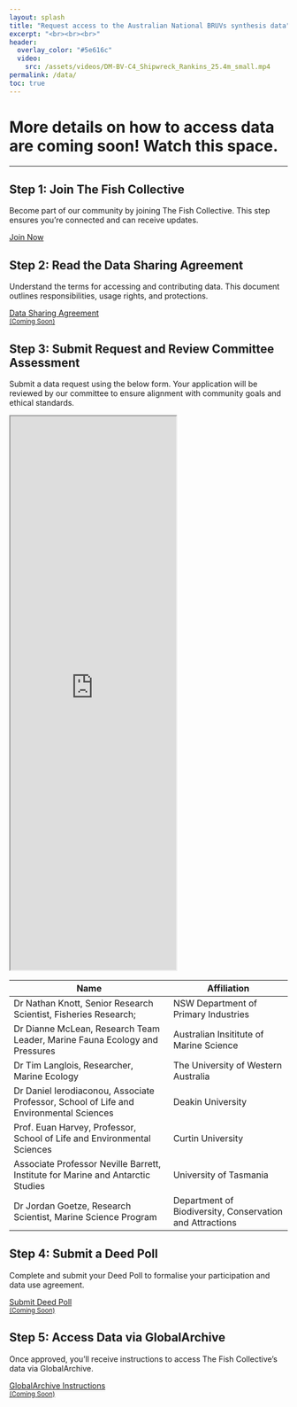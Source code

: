 ```yaml
---
layout: splash
title: "Request access to the Australian National BRUVs synthesis data"
excerpt: "<br><br><br>"
header:
  overlay_color: "#5e616c"
  video:
    src: /assets/videos/DM-BV-C4_Shipwreck_Rankins_25.4m_small.mp4
permalink: /data/
toc: true
---
```


# More details on how to access data are coming soon! Watch this space.
---

<div class="steps-container">
  <!-- Step 1 -->
  <div class="step">
    <h2>Step 1: Join The Fish Collective</h2>
    <p>Become part of our community by joining The Fish Collective. This step ensures you’re connected and can receive updates.</p>
    <a href="/join" class="action-button">Join Now</a>
  </div>

  <!-- Step 2 -->
  <div class="step">
    <h2>Step 2: Read the Data Sharing Agreement</h2>
    <p>Understand the terms for accessing and contributing data. This document outlines responsibilities, usage rights, and protections.</p>
    <a href="#" class="action-button disabled">Data Sharing Agreement<br><small>(Coming Soon)</small></a>
  </div>
  
  <!-- Step 3 -->
<div class="step full-width">
    <h2>Step 3: Submit Request and Review Committee Assessment</h2>
    <p>Submit a data request using the below form. Your application will be reviewed by our committee to ensure alignment with community goals and ethical standards.</p>
    <p><iframe 
      src="https://docs.google.com/forms/d/e/1FAIpQLScsg-Mqx3cgLupidf1w_HLFmaYF50rTSbH9ODx3qznplYH-9Q/viewform?embedded=true" 
      height="1000" 
      marginheight="0" 
      marginwidth="0">
    </iframe></p>
    <table class="committee-table">
      <thead>
        <tr>
          <th>Name</th>
          <th>Affiliation</th>
        </tr>
      </thead>
      <tbody>
        <tr>
          <td>Dr Nathan Knott, Senior Research Scientist, Fisheries Research;</td>
          <td>NSW Department of Primary Industries</td>
        </tr>
        <tr>
          <td>Dr Dianne McLean, Research Team Leader, Marine Fauna Ecology and Pressures</td>
          <td>Australian Insititute of Marine Science</td>
        </tr>
        <tr>
          <td>Dr Tim Langlois, Researcher, Marine Ecology</td>
          <td>The University of Western Australia</td>
        </tr>
        <tr>
          <td>Dr Daniel Ierodiaconou, Associate Professor, School of Life and Environmental Sciences</td>
          <td>Deakin University</td>
        </tr>
        <tr>
          <td>Prof. Euan Harvey, Professor, School of Life and Environmental Sciences</td>
          <td>Curtin University</td>
        </tr>
        <tr>
          <td>Associate Professor Neville Barrett, Institute for Marine and Antarctic Studies</td>
          <td>University of Tasmania</td>
        </tr>
        <tr>
          <td>Dr Jordan Goetze, Research Scientist, Marine Science Program</td>
          <td>Department of Biodiversity, Conservation and Attractions</td>
        </tr>
      </tbody>
    </table>
  </div>

  <!-- Step 3 -->
  <div class="step">
    <h2>Step 4: Submit a Deed Poll</h2>
    <p>Complete and submit your Deed Poll to formalise your participation and data use agreement.</p>
    <a href="#" class="action-button disabled">Submit Deed Poll<br><small>(Coming Soon)</small></a>
  </div>



  <!-- Step 5 -->
  <div class="step">
    <h2>Step 5: Access Data via GlobalArchive</h2>
    <p>Once approved, you’ll receive instructions to access The Fish Collective’s data via GlobalArchive.</p>
    <a href="#" class="action-button disabled">GlobalArchive Instructions<br><small>(Coming Soon)</small></a>
  </div>

</div>
